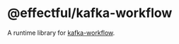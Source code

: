 # @effectful/kafka-workflow

A runtime library for [kafka-workflow](https://github.com/awto/kafka-workflow).

